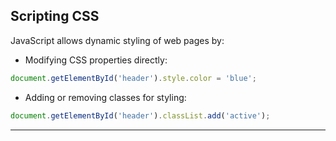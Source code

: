 ## Scripting CSS
JavaScript allows dynamic styling of web pages by:
- Modifying CSS properties directly:

```javascript
document.getElementById('header').style.color = 'blue';
```
- Adding or removing classes for styling:

```javascript
document.getElementById('header').classList.add('active');
```

---